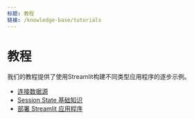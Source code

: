 ```yaml
---
标题: 教程
链接: /knowledge-base/tutorials
---
```


# 教程

我们的教程提供了使用Streamlit构建不同类型应用程序的逐步示例。

- [连接数据源](/knowledge-base/tutorials/databases)
- [Session State 基础知识](/knowledge-base/tutorials/session-state)
- [部署 Streamlit 应用程序](/knowledge-base/tutorials/deploy)
